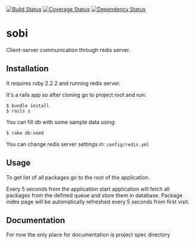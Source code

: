 [![Build Status](https://travis-ci.org/bartlomiejh/sobi.svg?branch=master)](https://travis-ci.org/bartlomiejh/sobi)
[![Coverage Status](https://coveralls.io/repos/bartlomiejh/sobi/badge.svg?branch=master&service=github)](https://coveralls.io/github/bartlomiejh/sobi?branch=master)
[![Dependency Status](https://gemnasium.com/bartlomiejh/sobi.svg)](https://gemnasium.com/bartlomiejh/sobi)

# sobi

Client-server communication through redis server.

## Installation

It requires ruby 2.2.2 and running redis server.

It's a rails app so after cloning go to project root and run:

    $ bundle install
    $ rails s

You can fill db with some sample data using:

    $ rake db:seed

You can change redis server settings in:
    `config/redis.yml`

## Usage

To get list of all packages go to the root of the application.

Every 5 seconds from the application start application will fetch all packages from the defined queue and store them in database.
Package index page will be automatically refreshed every 5 seconds from first visit.

## Documentation

For now the only place for documentation is project spec directory